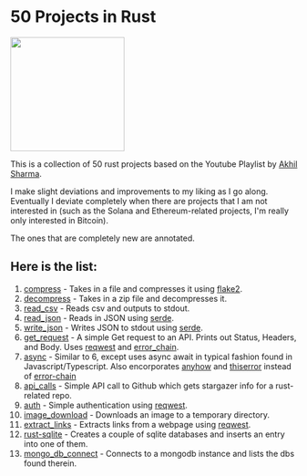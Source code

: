# 50 Projects in Rust

<img height="200" width="200" align=center src="https://cdn.simpleicons.org/rust/ce412b">

This is a collection of 50 rust projects based on the Youtube Playlist by [Akhil Sharma](https://www.youtube.com/playlist?list=PL5dTjWUk_cPYuhHm9_QImW7_u4lr5d6zO).

I make slight deviations and improvements to my liking as I go along. Eventually I deviate completely when there are projects that I am not interested in (such as the Solana and Ethereum-related projects, I'm really only interested in Bitcoin).

The ones that are completely new are annotated.

## Here is the list:

1. [compress](./compress) - Takes in a file and compresses it using [flake2](https://docs.rs/flate2/latest/flate2/).
2. [decompress](./decompress/) - Takes in a zip file and decompresses it.
3. [read_csv](./read_csv/) - Reads csv and outputs to stdout.
4. [read_json](./read_json/) - Reads in JSON using [serde](https://serde.rs/).
5. [write_json](./write_json) - Writes JSON to stdout using [serde](https://serde.rs/).
6. [get_request](./get_request) - A simple Get request to an API. Prints out Status, Headers, and Body. Uses [reqwest](https://docs.rs/reqwest/latest/reqwest/) and [error_chain](https://docs.rs/error-chain/latest/error_chain/).
7. [async](./async_await/) - Similar to 6, except uses async await in typical fashion found in Javascript/Typescript. Also encorporates [anyhow](https://docs.rs/anyhow/latest/anyhow/) and [thiserror](https://docs.rs/thiserror/latest/thiserror/) instead of [error-chain](https://docs.rs/error-chain/latest/error_chain/)
8. [api_calls](./api_calls/) - Simple API call to Github which gets stargazer info for a rust-related repo.
9. [auth](./auth/) - Simple authentication using [reqwest](https://docs.rs/reqwest/latest/reqwest/).
10. [image_download](./image_download/) - Downloads an image to a temporary directory.
11. [extract_links](./extract_links/) - Extracts links from a webpage using [reqwest](https://docs.rs/reqwest/latest/reqwest/).
12. [rust-sqlite](./rust-sqlite/) - Creates a couple of sqlite databases and inserts an entry into one of them.
13. [mongo_db_connect](./mongo_conn/) - Connects to a mongodb instance and lists the dbs found therein.
